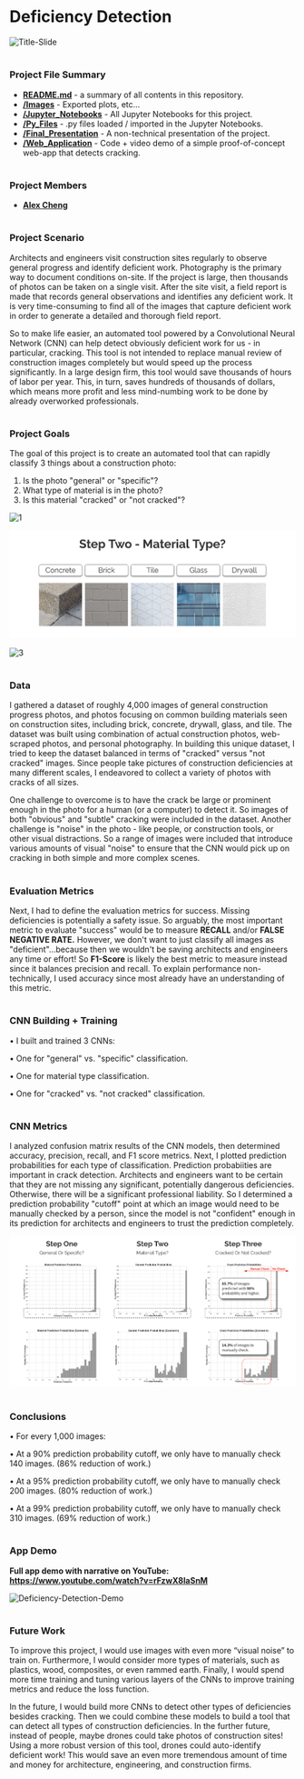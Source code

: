 # Deficiency Detection

![Title-Slide](/Images/Slides/Title-Slide.jpg)

#
### Project File Summary

   - <b>[README.md](README.md)</b> - a summary of all contents in this repository.
   - <b>[/Images](/Images)</b> - Exported plots, etc...
   - <b>[/Jupyter_Notebooks](/Jupyter_Notebooks)</b> - All Jupyter Notebooks for this project.
   - <b>[/Py_Files](/Py_Files)</b> - .py files loaded / imported in the Jupyter Notebooks.
   - <b>[/Final_Presentation](/Final_Presentation)</b> - A non-technical presentation of the project.
   - <b>[/Web_Application](/Web_Application)</b> - Code + video demo of a simple proof-of-concept web-app that detects cracking.
   
#
### Project Members

   - <b>[Alex Cheng](https://github.com/alexwcheng)</b>

#
### Project Scenario

Architects and engineers visit construction sites regularly to observe general progress and identify deficient work. Photography is the primary way to document conditions on-site. If the project is large, then thousands of photos can be taken on a single visit. After the site visit, a field report is made that records general observations and identifies any deficient work. It is very time-consuming to find all of the images that capture deficient work in order to generate a detailed and thorough field report.

So to make life easier, an automated tool powered by a Convolutional Neural Network (CNN) can help detect obviously deficient work for us - in particular, cracking. This tool is not intended to replace manual review of construction images completely but would speed up the process significantly. In a large design firm, this tool would save thousands of hours of labor per year. This, in turn, saves hundreds of thousands of dollars, which means more profit and less mind-numbing work to be done by already overworked professionals.

#
### Project Goals

The goal of this project is to create an automated tool that can rapidly classify 3 things about a construction photo:

1. Is the photo "general" or "specific"?
2. What type of material is in the photo?
3. Is this material "cracked" or "not cracked"?

![1](/Images/Slides/1-General-Vs-Specific.jpg)

![2](/Images/Slides/2-Material-Type.jpg)

![3](/Images/Slides/3-Crack-Classification.jpg)

#
### Data 

I gathered a dataset of roughly 4,000 images of general construction progress photos, and photos focusing on common building materials seen on construction sites, including brick, concrete, drywall, glass, and tile. The dataset was built using combination of actual construction photos, web-scraped photos, and personal photography. In building this unique dataset, I tried to keep the dataset balanced in terms of "cracked" versus "not cracked" images. Since people take pictures of construction deficiencies at many different scales, I endeavored to collect a variety of photos with cracks of all sizes. 

One challenge to overcome is to have the crack be large or prominent enough in the photo for a human (or a computer) to detect it. So images of both "obvious" and "subtle" cracking were included in the dataset. Another challenge is "noise" in the photo - like people, or construction tools, or other visual distractions. So a range of images were included that introduce various amounts of visual "noise" to ensure that the CNN would pick up on cracking in both simple and more complex scenes.

#
### Evaluation Metrics

Next, I had to define the evaluation metrics for success. Missing deficiencies is potentially a safety issue. So arguably, the most important metric to evaluate "success" would be to measure **RECALL** and/or **FALSE NEGATIVE RATE.** However, we don't want to just classify all images as "deficient"...because then we wouldn't be saving architects and engineers any time or effort! So **F1-Score** is likely the best metric to measure instead since it balances precision and recall. To explain performance non-technically, I used accuracy since most already have an understanding of this metric.

#
### CNN Building + Training

• I built and trained 3 CNNs:

• One for "general" vs. "specific" classification.
   
• One for material type classification.
   
• One for "cracked" vs. "not cracked" classification.

#
### CNN Metrics

I analyzed confusion matrix results of the CNN models, then determined accuracy, precision, recall, and F1 score metrics. Next, I plotted prediction probabilities for each type of classification. Prediction probabiities are important in crack detection. Architects and engineers want to be certain that they are not missing any significant, potentially dangerous deficiencies. Otherwise, there will be a significant professional liability. So I determined a prediction probability "cutoff" point at which an image would need to be manually checked by a person, since the model is not "confident" enough in its prediction for architects and engineers to trust the prediction completely.

![Prediction Probabilities At Each Stage Of Classification](/Images/Prediction_Probabilities/Prediction_Probabilities_Slide.jpg)

#
### Conclusions

• For every 1,000 images:

   • At a 90% prediction probability cutoff, we only have to manually check 140 images. (86% reduction of work.)
   
   • At a 95% prediction probability cutoff, we only have to manually check 200 images. (80% reduction of work.)
   
   • At a 99% prediction probability cutoff, we only have to manually check 310 images. (69% reduction of work.)

#
### App Demo

**Full app demo with narrative on YouTube: https://www.youtube.com/watch?v=rFzwX8IaSnM**

![Deficiency-Detection-Demo](Web_Application/Deficiency-Detection-Demo.gif)



#
### Future Work

To improve this project, I would use images with even more “visual noise” to train on. Furthermore, I would consider more types of materials, such as plastics, wood, composites, or even rammed earth. Finally, I would spend more time training and tuning various layers of the CNNs to improve training metrics and reduce the loss function.
   
In the future, I would build more CNNs to detect other types of deficiencies besides cracking. Then we could combine these models to build a tool that can detect all types of construction deficiencies. In the further future, instead of people, maybe drones could take photos of construction sites! Using a more robust version of this tool, drones could auto-identify deficient work! This would save an even more tremendous amount of time and money for architecture, engineering, and construction firms.
